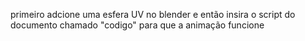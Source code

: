 primeiro adcione uma esfera UV no blender e então insira o script do documento chamado "codigo" para que a animação funcione
